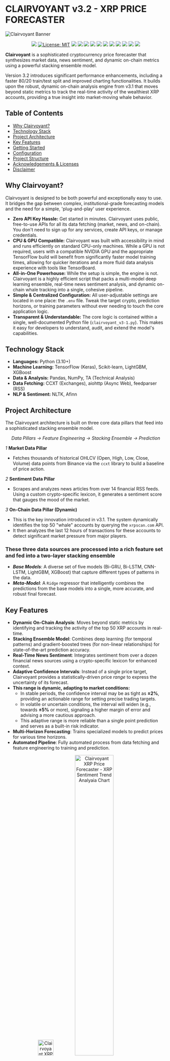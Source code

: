 # CLAIRVOYANT v3.2 - XRP PRICE FORECASTER

<img src="/assets/clairvoyant-banner.jpg" alt="Clairvoyant Banner">

<p align="center">
  <a href="https://www.python.org/" alt="Badge: Python 3.10+"><img src="https://img.shields.io/badge/-3.10%2B-grey?style=flat-square&logo=python&logoColor=white&labelColor=%233776AB"></a>
  <a href="https://opensource.org/licenses/MIT" alt="License: MIT"><img alt="License: MIT" src="https://img.shields.io/badge/License-MIT-blue?style=flat-square"></a>
  <a href="https://www.tensorflow.org/api_docs/python/tf/keras/layers/Bidirectional" alt="Badge: Bi-GRU"><img src="https://img.shields.io/badge/ML-BiGRU-grey?style=flat-square&labelColor=purple"></a>
  <a href="https://www.tensorflow.org/api_docs/python/tf/keras/layers/LSTM" alt="Badge: LSTM"><img src="https://img.shields.io/badge/ML-LSTM-grey?style=flat-square&labelColor=magenta"></a>
  <a href="https://www.tensorflow.org/api_docs/python/tf/keras/layers/ConvLSTM1D" alt="Badge: CNN-LSTM"><img src="https://img.shields.io/badge/ML-CNN--LSTM-grey?style=flat-square&labelColor=red"></a>
  <a href="https://lightgbm.readthedocs.io/en/latest/" alt="Badge: LightGBM"><img src="https://img.shields.io/badge/ML-LightGBM-grey?style=flat-square&labelColor=yellow"></a>
  <a href="https://xgboost.readthedocs.io/en/stable/" alt="Badge: XGBoost"><img src="https://img.shields.io/badge/ML-XGBoost-grey?style=flat-square&labelColor=limegreen" /></a>
  <a href="https://scikit-learn.org/stable/modules/generated/sklearn.linear_model.Ridge.html" alt="Badge: Ridge Regression"><img src="https://img.shields.io/badge/ML-Ridge--Regression-grey?style=flat-square&labelColor=turquiose"></a>
  <a href="https://en.wikipedia.org/wiki/RSS" alt="Badge: RSS"><img src="https://img.shields.io/badge/RSS-FFA500?style=flat-square&logo=rss&logoColor=white"></a>
  <a href="httpshttps://github.com/ccxt/ccxt" alt="Badge: CCXT"><img src="https://img.shields.io/badge/-CCXT-black?style=flat-square&logo=x&logoColor=white&labelColor=black"></a>
  <a href="https://www.tensorflow.org/tensorboard" alt="Badge: TensorBoard"><img src="https://img.shields.io/badge/-TensorBoard-orange?style=flat-square&logo=tensorflow&logoColor=white&labelColor=orange"></a>
  <a href="https://xrpscan.com/" alt="Badge: XRPScan"><img src="https://img.shields.io/badge/XRPScan-black?style=flat-square&logo=xrp&logoColor=white"></a>
  <a href="https://www.paypal.com/paypalme/kb90fund" alt="Badge: Fund my dev"><img src="https://img.shields.io/badge/-support_me-blue?style=flat-square&logo=paypal&logoColor=white"></a>
</p>

**Clairvoyant** is a sophisticated cryptocurrency price forecaster that synthesizes market data, news sentiment, and dynamic on-chain metrics using a powerful stacking ensemble model.

Version 3.2 introduces significant performance enhancements, including a faster 80/20 train/test split and improved charting functionalities. It builds upon the robust, dynamic on-chain analysis engine from v3.1 that moves beyond static metrics to track the real-time activity of the wealthiest XRP accounts, providing a true insight into market-moving whale behavior.

## Table of Contents

- [Why Clairvoyant?](#why-clairvoyant)
- [Technology Stack](#technology-stack)
- [Project Architecture](#project-architecture)
- [Key Features](#key-features)
- [Getting Started](#getting-started)
- [Configuration](#configuration)
- [Project Structure](#project-structure)
- [Acknowledgements & Licenses](#acknowledgements--licenses)
- [Disclaimer](#disclaimer)

## Why Clairvoyant?

Clairvoyant is designed to be both powerful and exceptionally easy to use. It bridges the gap between complex, institutional-grade forecasting models and the need for a simple, 'plug-and-play' user experience.

- **Zero API Key Hassle:** Get started in minutes. Clairvoyant uses public, free-to-use APIs for all its data fetching (market, news, and on-chain). You don't need to sign up for any services, create API keys, or manage credentials.
- **CPU & GPU Compatible:** Clairvoyant was built with accessibility in mind and runs efficiently on standard CPU-only machines. While a GPU is not required, users with a compatible NVIDIA GPU and the appropriate TensorFlow build will benefit from significantly faster model training times, allowing for quicker iterations and a more fluid data analysis experience with tools like TensorBoard.
- **All-in-One Powerhouse:** While the setup is simple, the engine is not. Clairvoyant is a highly efficient script that packs a multi-model deep learning ensemble, real-time news sentiment analysis, and dynamic on-chain whale tracking into a single, cohesive pipeline.
- **Simple & Centralized Configuration:** All user-adjustable settings are located in one place: the `.env` file. Tweak the target crypto, prediction horizons, or training parameters without ever needing to touch the core application logic.
- **Transparent & Understandable:** The core logic is contained within a single, well-documented Python file (`clairvoyant_v3-1.py`). This makes it easy for developers to understand, audit, and extend the model's capabilities.

## Technology Stack

- **Languages:** Python (3.10+)
- **Machine Learning:** TensorFlow (Keras), Scikit-learn, LightGBM, XGBoost
- **Data & Analysis:** Pandas, NumPy, TA (Technical Analysis)
- **Data Fetching:** CCXT (Exchanges), aiohttp (Async Web), feedparser (RSS)
- **NLP & Sentiment:** NLTK, Afinn

## Project Architecture

The Clairvoyant architecture is built on three core data pillars that feed into a sophisticated stacking ensemble model.

<p align="center">
  <em>Data Pillars → Feature Engineering → Stacking Ensemble → Prediction</em>
</p>

*1* **Market Data Pillar**
  
- Fetches thousands of historical OHLCV (Open, High, Low, Close, Volume) data points from Binance via the `ccxt` library to build a baseline of price action.

*2* **Sentiment Data Pillar**
  
- Scrapes and analyzes news articles from over 14 financial RSS feeds. Using a custom crypto-specific lexicon, it generates a sentiment score that gauges the mood of the market.

*3* **On-Chain Data Pillar (Dynamic)**

- This is the key innovation introduced in v3.1. The system dynamically identifies the top 50 "whale" accounts by querying the `xrpscan.com` API.
- It then analyzes the last 12 hours of transactions for these accounts to detect significant market pressure from major players.

### These three data sources are processed into a rich feature set and fed into a two-layer stacking ensemble

- ***Base Models***: A diverse set of five models (Bi-GRU, Bi-LSTM, CNN-LSTM, LightGBM, XGBoost) that capture different types of patterns in the data.
- ***Meta-Model***: A `Ridge` regressor that intelligently combines the predictions from the base models into a single, more accurate, and robust final forecast.

## Key Features

- **Dynamic On-Chain Analysis**: Moves beyond static metrics by identifying and tracking the activity of the top 50 XRP accounts in real-time.
- **Stacking Ensemble Model**: Combines deep learning (for temporal patterns) and gradient-boosted trees (for non-linear relationships) for state-of-the-art prediction accuracy.
- **Real-Time News Sentiment**: Integrates sentiment from over a dozen financial news sources using a crypto-specific lexicon for enhanced context.
- **Adaptive Confidence Intervals**: Instead of a single price target, Clairvoyant provides a statistically-driven price *range* to express the uncertainty of its forecast.
- **This range is dynamic, adapting to market conditions:**
  - In stable periods, the confidence interval may be as tight as **±2%**, providing an actionable range for setting precise trading targets.
  - In volatile or uncertain conditions, the interval will widen (e.g., towards **±5%** or more), signaling a higher margin of error and advising a more cautious approach.
  - This adaptive range is more reliable than a single point prediction and serves as a built-in risk indicator.
- **Multi-Horizon Forecasting**: Trains specialized models to predict prices for various time horizons.
- **Automated Pipeline**: Fully automated process from data fetching and feature engineering to training and prediction.

<p align="center">
  <img width="49" src="/assets/future_forecast_readme_2.png" alt="Clairvoyant XRP Price Forecaster - Predicted Plot Chart">
  <img width="49%" src="/assets/sentiment_trend_XRP_readme.png" alt="Clairvoyant XRP Price Forecaster - XRP Sentiment Trend Analyaia Chart">
</p>

## Getting Started

Follow these steps to get Clairvoyant running on your local machine.

*1.***Clone the Repository**

  ```bash
  git clone https://github.com/your-username/clairvoyant.git
  cd clairvoyant
  ```

*2.***Install Dependencies**

  ```bash
  pip install -r requirements.txt
  ```

*3.***Configure the script**
  All user-adjustable parameters are located in the `.env` file. Open this file and modify the values to tune the model's behavior before running.

*4.***Run the Script**
  Execute the main script from your terminal:

  ```bash
  python clairvoyant_v3-2.py
  ```

  The script will handle data fetching, training, and prediction automatically. 
  Results, models, and logs will be saved in their respective directories (`/predictions`, `/models`, `/logs`).

## Configuration

All configuration is handled in the `.env` file. Here is a description of the available parameters:

| Parameter                  | Description                                                                 | Default      | Recommendation / Notes                                       |
| -------------------------- | --------------------------------------------------------------------------- | ------------ | ------------------------------------------------------------ |
| `TICKER`                   | The cryptocurrency pair to trade (as recognized by Binance).                | `XRP/USDT`   | Any valid `ccxt` pair (e.g., `BTC/USDT`, `ETH/USDT`).          |
| `TIMEFRAME`                | The candle timeframe for the data.                                          | `1h`         | Standard `ccxt` timeframes (e.g., `30m`, `4h`, `1d`).          |
| `DATA_LIMIT`               | The number of historical data points (candles) to fetch for training.       | `5000`       | More data can improve accuracy but increases training time.  |
| `PREDICTION_HORIZONS`      | A comma-separated list of future hours to predict.                          | `48`         | e.g., `6,24,48`. The script will train a separate model for each horizon. |
| `SEQUENCE_LENGTH`          | The number of past time steps to use as input for the deep learning models. | `60`         | Should not be changed unless you have a deep understanding of LSTMs. |
| `OPTIMIZE_HYPERPARAMETERS` | Set to `True` to run a lengthy Optuna study to find the best model params.  | `False`      | Recommended to keep `False` for daily runs. Use only for periodic deep tuning. |
| `OPTUNA_TRIALS`            | The number of trials to run during the optimization study.                  | `50`         | Only active if the above is `True`. More trials can find better models but takes longer. |

## Project Structure

```text
clairvoyant/
├── .env                  # User-configurable parameters for the script
├── clairvoyant_v3-2.py   # The core script containing all logic
├── requirements.txt      # Project dependencies
├── README.md             # This file
├── documentation/        # Contains user guides and development notes
├── dtbs/                 # Database files for Optuna hyperparameter studies
├── lexicon/              # Custom sentiment dictionary for crypto terms
│   └── crypto_lexicon.py
├── logs/                 # Stores timestamped TensorBoard logs for each run
│   └── run_YYYYMMDD_HHMMSS/
├── models/               # Stores trained model files (.pkl)
│   ├── base_cnn_lstm_[x]h.pkl
│   └── meta_model_[x]h.pkl
├── predictions/          # Logs predictions and backtest plots
│   ├── predictions.csv
│   ├── future_forecast_1.png
    ├── future_forecast_2.png
    └── future_forecast_3.png
└── sentiment/            # Caches sentiment data and trend plots
    ├── news_sentiment_XRP.csv
    └── sentiment_trend_XRP.png
```

## Acknowledgements & Licenses

This project utilizes several open-source libraries. We are grateful to the developers and contributors of these projects.

- **AFINN**: Licensed under the Apache 2.0 License.
- **CCXT**: Licensed under the MIT License.
- **NLTK (Natural Language Toolkit)**: Licensed under the Apache 2.0 License.
- **aiohttp**: Licensed under the Apache 2.0 License.
- **pandas**: Licensed under the BSD 3-Clause License.
- **joblib**: Licensed under the BSD 3-Clause License.
- **XGBoost**: Licensed under the Apache 2.0 License.
- **ta**: Licensed under the MIT License.

> [NOTE] *This list is not exhaustive.
> For a complete list of dependencies and their licenses, you can use tools like `pip-licenses`.*

> [WARNING] ## Disclaimer
> This project and its predictions are for educational and informational purposes only. Cryptocurrency markets are extremely volatile.
> Always conduct your own research and do not consider this as financial advice. Past performance is not indicative of future results.

